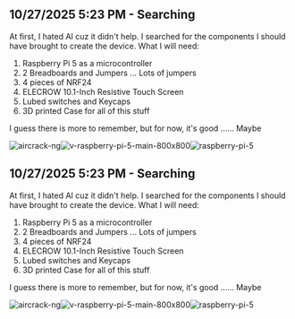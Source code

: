 <!--
  ===================    !!READ THIS NOTICE!!   ====================
  DO NOT edit this file manually. Your changes WILL BE OVERWRITTEN!
  This journal is auto generated and updated by Hack Club Blueprint.
  To edit this file, please edit your journal entries on Blueprint.
  ==================================================================
-->

## 10/27/2025 5:23 PM - Searching  

At first, I hated AI cuz it didn't help.
I searched for the components I should have brought to create the device.
What I will need:

1. Raspberry Pi 5 as a microcontroller
2. 2 Breadboards and Jumpers ... Lots of jumpers
3. 4 pieces of NRF24 
4. ELECROW 10.1-Inch Resistive Touch Screen
5. Lubed switches and Keycaps
6. 3D printed Case for all of this stuff

I guess there is more to remember, but for now, it's good ...... Maybe

![aircrack-ng](https://blueprint.hackclub.com/user-attachments/blobs/proxy/eyJfcmFpbHMiOnsiZGF0YSI6NTk1NCwicHVyIjoiYmxvYl9pZCJ9fQ==--88390f7f4225450c42b3cd74b8db002cfb56bf04/aircrack-ng.png)![v-raspberry-pi-5-main-800x800](/user-attachments/blobs/proxy/eyJfcmFpbHMiOnsiZGF0YSI6NTk1NSwicHVyIjoiYmxvYl9pZCJ9fQ==--44ad8c5e0f4142f39d342c8a8daa4e9990e736aa/v-raspberry-pi-5-main-800x800.jpg)![raspberry-pi-5](/user-attachments/blobs/proxy/eyJfcmFpbHMiOnsiZGF0YSI6NTk1NiwicHVyIjoiYmxvYl9pZCJ9fQ==--e3fa057a6d2b44ad1bd33b225548c475fe4ffce7/raspberry-pi-5.jpg)


  

## 10/27/2025 5:23 PM - Searching  

At first, I hated AI cuz it didn't help.
I searched for the components I should have brought to create the device.
What I will need:

1. Raspberry Pi 5 as a microcontroller
2. 2 Breadboards and Jumpers ... Lots of jumpers
3. 4 pieces of NRF24 
4. ELECROW 10.1-Inch Resistive Touch Screen
5. Lubed switches and Keycaps
6. 3D printed Case for all of this stuff

I guess there is more to remember, but for now, it's good ...... Maybe

![aircrack-ng](https://blueprint.hackclub.com/user-attachments/blobs/proxy/eyJfcmFpbHMiOnsiZGF0YSI6NTk1NCwicHVyIjoiYmxvYl9pZCJ9fQ==--88390f7f4225450c42b3cd74b8db002cfb56bf04/aircrack-ng.png)![v-raspberry-pi-5-main-800x800](/user-attachments/blobs/proxy/eyJfcmFpbHMiOnsiZGF0YSI6NTk1NSwicHVyIjoiYmxvYl9pZCJ9fQ==--44ad8c5e0f4142f39d342c8a8daa4e9990e736aa/v-raspberry-pi-5-main-800x800.jpg)![raspberry-pi-5](/user-attachments/blobs/proxy/eyJfcmFpbHMiOnsiZGF0YSI6NTk1NiwicHVyIjoiYmxvYl9pZCJ9fQ==--e3fa057a6d2b44ad1bd33b225548c475fe4ffce7/raspberry-pi-5.jpg)


  

